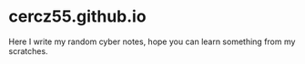 # cercz55.github.io
Here I write my random cyber notes, hope you can learn something from my scratches.
